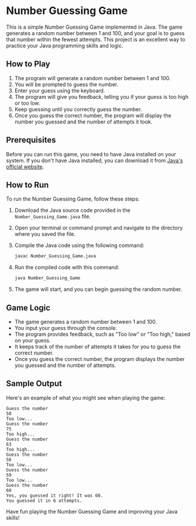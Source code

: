 # Number Guessing Game

This is a simple Number Guessing Game implemented in Java. The game generates a random number between 1 and 100, and your goal is to guess that number within the fewest attempts. This project is an excellent way to practice your Java programming skills and logic.

## How to Play

1. The program will generate a random number between 1 and 100.
2. You will be prompted to guess the number.
3. Enter your guess using the keyboard.
4. The program will give you feedback, telling you if your guess is too high or too low.
5. Keep guessing until you correctly guess the number.
6. Once you guess the correct number, the program will display the number you guessed and the number of attempts it took.

## Prerequisites

Before you can run this game, you need to have Java installed on your system. If you don't have Java installed, you can download it from [Java's official website](https://www.oracle.com/java/technologies/javase-downloads.html).

## How to Run

To run the Number Guessing Game, follow these steps:

1. Download the Java source code provided in the `Number_Guessing_Game.java` file.

2. Open your terminal or command prompt and navigate to the directory where you saved the file.

3. Compile the Java code using the following command:

   ```bash
   javac Number_Guessing_Game.java
   ```

4. Run the compiled code with this command:

   ```bash
   java Number_Guessing_Game
   ```

5. The game will start, and you can begin guessing the random number.

## Game Logic

- The game generates a random number between 1 and 100.
- You input your guess through the console.
- The program provides feedback, such as "Too low" or "Too high," based on your guess.
- It keeps track of the number of attempts it takes for you to guess the correct number.
- Once you guess the correct number, the program displays the number you guessed and the number of attempts.

## Sample Output

Here's an example of what you might see when playing the game:

```
Guess the number
50
Too low...
Guess the number
75
Too high...
Guess the number
63
Too high...
Guess the number
56
Too low...
Guess the number
59
Too low...
Guess the number
60
Yes, you guessed it right! It was 60.
You guessed it in 6 attempts.
```

Have fun playing the Number Guessing Game and improving your Java skills!
